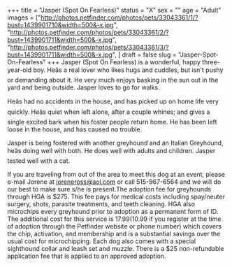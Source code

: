 +++
title = "Jasper (Spot On Fearless)"
status = "X"
sex = ""
age = "Adult"
images = ["http://photos.petfinder.com/photos/pets/33043361/1/?bust=1439901710&width=500&-x.jpg",
"http://photos.petfinder.com/photos/pets/33043361/2/?bust=1439901711&width=500&-x.jpg",
"http://photos.petfinder.com/photos/pets/33043361/3/?bust=1439901711&width=500&-x.jpg",
]
draft = false
slug = "Jasper-Spot-On-Fearless"
+++
Jasper (Spot On Fearless) is a wonderful, happy three-year-old boy. Heâs a real lover who likes hugs and cuddles, but isn't pushy or demanding about it. He very much enjoys basking in the sun out in the yard and being outside. Jasper loves to go for walks.

Heâs had no accidents in the house, and has picked up on home life very quickly. Heâs quiet when left alone, after a couple whines; and gives a single excited bark when his foster people return home. He has been left loose in the house, and has caused no trouble.

Jasper is being fostered with another greyhound and an Italian Greyhound, heâs doing well with both. He does well with adults and children. Jasper tested well with a cat.



If you are traveling from out of the area to meet this dog at an event, please e-mail Jorene at joreneross@aol.com or call 515-967-6564 and we will do our best to make sure s/he is present.The adoption fee for greyhounds through HGA is $275. This fee pays for medical costs including spay/neuter surgery, shots, parasite treatments, and teeth cleaning. HGA also microchips every greyhound prior to adoption as a permanent form of ID. The additional cost for this service is $17.99 ($10.99 if you register at the time of adoption through the Petfinder website or phone number) which covers the chip, activation, and membership and is a substantial savings over the usual cost for microchipping. Each dog also comes with a special sighthound collar and leash set and muzzle. There is a $25 non-refundable application fee that is applied to an approved adoption.
